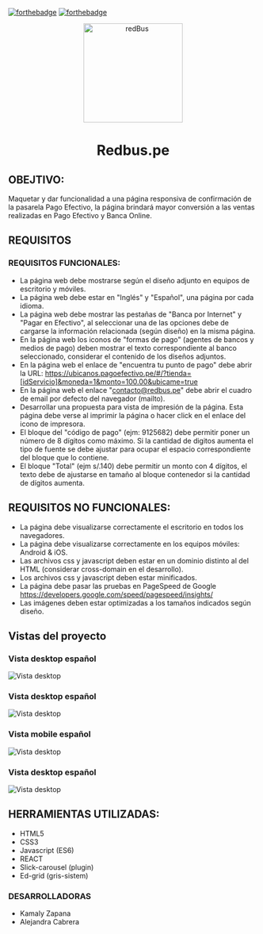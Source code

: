 <span align="center">[![forthebadge](https://forthebadge.com/images/badges/built-with-love.svg)](https://forthebadge.com)</span>
<span align="center">[![forthebadge](https://forthebadge.com/images/badges/built-by-developers.svg)](https://forthebadge.com)</span>

<p align="center">
  <a href="https://cdn-images-1.medium.com/max/1200/1*dei7jVP89gp7tDNViaqK_A.png" rel="noopener" target="_blank"><img width="200" src="assets/l-amarilloblanco.png" alt="redBus"></a></p>
</p>

<h1 align="center">Redbus.pe</h1>

## OBEJTIVO:
Maquetar y dar funcionalidad a una página responsiva de confirmación de la pasarela Pago Efectivo, la página brindará mayor conversión a las ventas realizadas en Pago Efectivo y Banca Online.

<div>

## REQUISITOS  

### REQUISITOS FUNCIONALES:
* La página web debe mostrarse según el diseño adjunto en equipos de escritorio y móviles.
* La página web debe estar en "Inglés" y "Español", una página por cada idioma.
* La página web debe mostrar las pestañas de "Banca por Internet" y "Pagar en Efectivo", al seleccionar una de las opciones debe de cargarse la información relacionada (según diseño) en la misma página.
* En la página web los iconos de "formas de pago" (agentes de bancos y medios de pago) deben mostrar el texto correspondiente al banco seleccionado, considerar el contenido de los diseños adjuntos.
* En la página web el enlace de "encuentra tu punto de pago" debe abrir la URL: https://ubicanos.pagoefectivo.pe/#/?tienda=[idServicio]&moneda=1&monto=100.00&ubicame=true
* En la página web el enlace "contacto@redbus.pe" debe abrir el cuadro de email por defecto del navegador (mailto).
* Desarrollar una propuesta para vista de impresión de la página. Esta página debe verse al imprimir la página o hacer click en el enlace del icono de impresora.
* El bloque del "código de pago" (ejm: 9125682) debe permitir poner un número de 8 dígitos como máximo. Si la cantidad de digitos aumenta el tipo de fuente se debe ajustar para ocupar el espacio correspondiente del bloque que lo contiene.
* El bloque "Total" (ejm s/.140) debe permitir un monto con 4 dígitos, el texto debe de ajustarse en tamaño al bloque contenedor si la cantidad de dígitos aumenta.

## REQUISITOS NO FUNCIONALES:
* La página debe visualizarse correctamente el escritorio en todos los navegadores.
* La página debe visualizarse correctamente en los equipos móviles: Android & iOS.
* Las archivos css y javascript deben estar en un dominio distinto al del HTML (considerar cross-domain en el desarrollo).
* Los archivos css y javascript deben estar minificados.
* La página debe pasar las pruebas en PageSpeed de Google https://developers.google.com/speed/pagespeed/insights/
* Las imágenes deben estar optimizadas a los tamaños indicados según diseño.


## Vistas del proyecto

### Vista desktop español

<img  src="https://user-images.githubusercontent.com/32287306/38262530-1481026e-3733-11e8-91c7-371111ba4d55.png" alt="Vista desktop">

### Vista desktop español

<img  src="https://user-images.githubusercontent.com/32287306/38262530-1481026e-3733-11e8-91c7-371111ba4d55.png" alt="Vista desktop">

### Vista mobile español

<img  src="https://user-images.githubusercontent.com/32287306/38262704-a6e1c2b0-3733-11e8-85e0-ef36414bcfd5.png" alt="Vista desktop">

### Vista desktop español

<img  src="https://user-images.githubusercontent.com/32287306/38262530-1481026e-3733-11e8-91c7-371111ba4d55.png" alt="Vista desktop">


## HERRAMIENTAS UTILIZADAS:
* HTML5
* CSS3
* Javascript (ES6)
* REACT
* Slick-carousel (plugin)
* Ed-grid (gris-sistem)

### DESARROLLADORAS  

* Kamaly Zapana  
* Alejandra Cabrera  